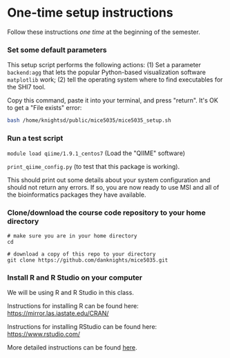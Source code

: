 # One-time setup instructions 
Follow these instructions _one time_ at the beginning of the semester.

### Set some default parameters
This setup script performs the following actions: (1) Set a parameter `backend:agg` that lets the popular Python-based visualization software `matplotlib` work; (2) tell the operating system where to find executables for the SHI7 tool.

Copy this command, paste it into your terminal, and press "return". It's OK to get a "File exists" error:
```bash
bash /home/knightsd/public/mice5035/mice5035_setup.sh
```

###
### Run a test script

`module load qiime/1.9.1_centos7` (Load the "QIIME" software)

`print_qiime_config.py` (to test that this package is working).

This should print out some details about your system configuration and should not return any errors. If so, you are now ready to use MSI and all of the bioinformatics packages they have available.


### Clone/download the course code repository to your home directory
```
# make sure you are in your home directory
cd

# download a copy of this repo to your directory
git clone https://github.com/danknights/mice5035.git
```

### Install R and R Studio on your computer 
We will be using R and R Studio in this class.

Instructions for installing R can be found here: https://mirror.las.iastate.edu/CRAN/

Instructions for installing RStudio can be found here: https://www.rstudio.com/

More detailed instructions can be found [here](https://www.r-bloggers.com/2020/08/tutorial-getting-started-with-r-and-rstudio/).
